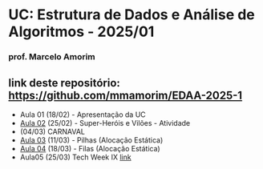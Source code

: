 # UC: Estrutura de Dados e Análise de Algoritmos - 2025/01
### prof. Marcelo Amorim

## link deste repositório: https://github.com/mmamorim/EDAA-2025-1

* Aula 01 (18/02) - Apresentação da UC
* [Aula 02](./Aula02_25Fev/) (25/02) - Super-Heróis e Vilões - Atividade 
* (04/03) CARNAVAL
* [Aula 03](./Aula03_11Mar/) (11/03) - Pilhas (Alocação Estática) 
* [Aula 04](./Aula04_18Mar/) (18/03) - Filas (Alocação Estática)
* Aula05 (25/03) Tech Week IX [link](https://animatechweek.com.br/)